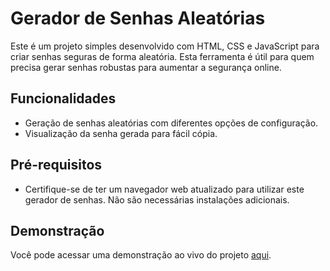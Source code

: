 # Gerador de Senhas Aleatórias

Este é um projeto simples desenvolvido com HTML, CSS e JavaScript para criar senhas seguras de forma aleatória. Esta ferramenta é útil para quem precisa gerar senhas robustas para aumentar a segurança online.

## Funcionalidades

- Geração de senhas aleatórias com diferentes opções de configuração.
- Visualização da senha gerada para fácil cópia.

## Pré-requisitos

- Certifique-se de ter um navegador web atualizado para utilizar este gerador de senhas. Não são necessárias instalações adicionais.

## Demonstração

Você pode acessar uma demonstração ao vivo do projeto [aqui](https://random-password-generator-snowy.vercel.app/).

